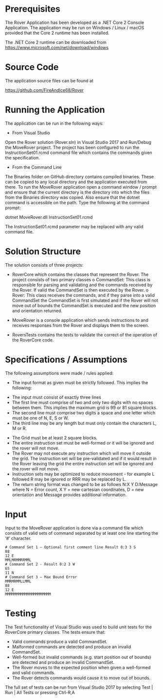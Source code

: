 Prerequisites
=============

The Rover Application has been developed as a .NET Core 2 Console Application. The application may be run on Windows / Linux / macOS provided that the Core 2 runtime has been installed.

The .NET Core 2 runtime can be downloaded from https://www.microsoft.com/net/download/windows

Source Code
===========

The application source files can be found at 

https://github.com/FireAndIce68/Rover

Running the Application
======================

The application can be run in the following ways:

* From Visual Studio

Open the Rover solution (Rover.sln) in Visual Studio 2017 and Run/Debug the MoveRover project. The project has been configured to run the InstructionSet01.rcmd command file which contains the commands given the specification.

* From the Command Line

The Binaries folder on GitHub directory contains compiled binaries. These can be copied to any local directory and the application executed from there. To run the MoveRover application open a command window / prompt and ensure that the current directory is the directory into which the files from the Binaries directory was copied. Also ensure that the dotnet command is accessible on the path. Type the following at the command prompt:

dotnet MoveRover.dll InstructionSet01.rcmd

The InstructionSet01.rcmd parameter may be replaced with any valid command file.

Solution Structure
==================

The solution consists of three projects:

* RoverCore which contains the classes that represent the Rover. The project consists of two primary classes 
o CommandSet: This class is responsible for parsing and validating and the commands received by the Rover.  If valid the CommandSet is then executed by the Rover.
o Rover: This class receives the commands, and if they parse into a valid CommandSet the CommandSet is first simulated and if the Rover will not move out of bounds the CommandSet is executed and the new position and orientation returned.

* MoveRover is a console application which sends instructions to and receives responses from the Rover and displays them to the screen.

* RoversTests contains the tests to validate the correct of the operation of the RoverCore code.


Specifications / Assumptions
============================

The following assumptions were made / rules applied:

* The input format as given must be strictly followed. This implies the following:
- The input must consist of exactly three lines
- The first line must comprise of two and only two digits with no spaces between them. This implies the maximum grid is 99 or 81 square blocks.
- The second line must comprise two digits a space and one letter which must be one of N, E, S or W.
- The third line may be any length but must only contain the characters L, M or R.

* The Grid must be at least 2 square blocks.
* The entire instruction set must be well-formed or it will be ignored and the rover will not move.
* The Rover may not execute any instruction which will move it outside the grid. The instruction set will be pre-validated and if it would result in the Rover leaving the grid the entire instruction set will be ignored and the rover will not move.
* Instruction sets may be optimized to reduce movement - for example L followed R may be ignored or RRR may be replaced by L.
* The return string format was changed to be as follows N:X Y D:Message where N = Error count, X Y = new cartesian coordinates, D = new orientation and Message provides additional information.



Input
=====

Input to the MoveRover application is done via a command file which consists of valid sets of command separated by at least one line starting the ‘#’ character. 
```
# Command Set 1 – Optional first comment line Result 0:3 3 S
88
12 E
MMLMRMMRRMML
# Command Set 2 - Result 0:2 3 W
65
11 N
# Command Set 3 – Max Bound Error
MMRMRMMLLMML
88
12 E
MMMMMMMMMMMMMMMMMMMMM
```

Testing
======= 

The Test functionality of Visual Studio was used to build unit tests for the RoverCore primary classes. The tests ensure that:
* Valid commands produce a valid CommandSet.
* Malformed commands are detected and produce an invalid CommandSet.
* Well-formed but invalid commands (e.g. start position out of bounds) are detected and produce an invalid CommandSet.
* The Rover moves to the expected position when given a well-formed and valid commands.
* The Rover detects commands would cause it to move out of bounds. 

The full set of tests can be run from Visual Studio 2017 by selecting Test | Run | All Tests or pressing Ctrl-R,A
